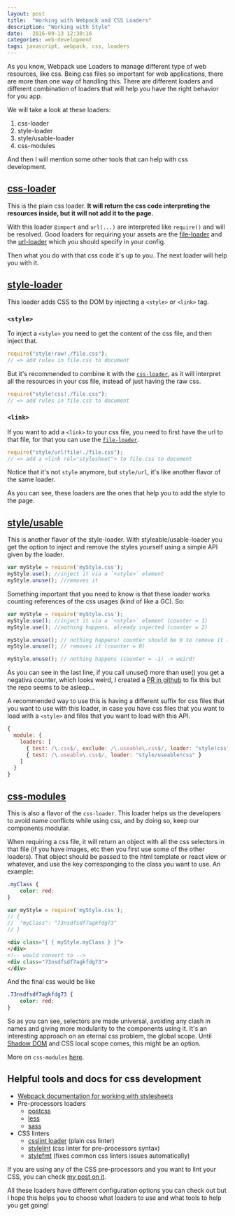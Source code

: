```yaml
---
layout: post
title:  "Working with Webpack and CSS Loaders"
description: "Working with Style"
date:   2016-09-13 12:30:16
categories: web-development
tags: javascript, webpack, css, loaders
---
```


As you know, Webpack use Loaders to manage different type of web resources, like css. Being css files so important for web applications, there are more than one way of handling this. There are different loaders and different combination of loaders that will help you have the right behavior for you app.

We will take a look at these loaders:

1. css-loader
2. style-loader
3. style/usable-loader
4. css-modules

And then I will mention some other tools that can help with css development.

## [css-loader](https://github.com/webpack/css-loader)
This is the plain css loader. **It will return the css code interpreting the resources inside, but it will not add it to the page.**

With this loader `@import` and `url(...)` are interpreted like `require()` and will be resolved.
Good loaders for requiring your assets are the [file-loader](https://github.com/webpack/file-loader)
and the [url-loader](https://github.com/webpack/url-loader) which you should specify in your config.

Then what you do with that css code it's up to you. The next loader will help you with it.

## [style-loader](https://github.com/webpack/style-loader)
This loader adds CSS to the DOM by injecting a `<style>` or `<link>` tag.

### `<style>`

To inject a `<style>` you need to get the content of the css file, and then inject that. 

``` javascript
require("style!raw!./file.css");
// => add rules in file.css to document
```

But it's recommended to combine it with the [`css-loader`](https://github.com/webpack/css-loader), as it will interpret all the resources
in your css file, instead of just having the raw css. 

``` javascript
require("style!css!./file.css");
// => add rules in file.css to document
```

### `<link>`

If you want to add a `<link>` to your css file, you need to first have the url to that file, for that you can use the [`file-loader`](https://github.com/webpack/file-loader). 

``` javascript
require("style/url!file!./file.css");
// => add a <link rel="stylesheet"> to file.css to document
```
Notice that it's not `style` anymore, but `style/url`, it's like another flavor of the same loader.

As you can see, these loaders are the ones that help you to add the style to the page.

## [style/usable](https://github.com/webpack/style-loader/blob/master/README.md#reference-counted-api)
This is another flavor of the style-loader.
With styleable/usable-loader you get the option to inject and remove the styles yourself using a simple API given by the loader.

```javascript
var myStyle = require('myStyle.css');
myStyle.use(); //inject it via a `<style>` element
myStyle.unuse(); //removes it
```

Something important that you need to know is that these loader works counting references of the css usages (kind of like a GC). So: 

```javascript
var myStyle = require('myStyle.css');
myStyle.use(); //inject it via a `<style>` element (counter = 1)
myStyle.use(); //nothing happens, already injected (counter = 2)

myStyle.unuse(); // nothing happens! counter should be 0 to remove it (counter = 1)
myStyle.unuse(); // removes it (counter = 0)

myStyle.unuse(); // nothing happens (counter = -1) -> weird!
```
As you can see in the last line, if you call unuse() more than use() you get a negativa counter, which looks weird, I created a [PR in github](https://github.com/webpack/style-loader/pull/122) to fix this but the repo seems to be asleep...

A recommended way to use this is having a different suffix for css files that you want to use with this loader, in case you have css files that
you want to load with a `<style>` and files that you want to load with this API.

``` javascript
{
  module: {
    loaders: [
      { test: /\.css$/, exclude: /\.useable\.css$/, loader: "style!css" },
      { test: /\.useable\.css$/, loader: "style/useable!css" }
    ]
  }
}
```

## [css-modules](https://github.com/webpack/css-loader#css-modules)
This is also a flavor of the `css-loader`.
This loader helps us the developers to avoid name conflicts while using css, and by doing so, keep our components modular. 

When requiring a css file, it will return an object with all the css selectors in that file (if you have images, etc then you first use some of the other loaders). That object should be passed to the html template or react view or whatever, and use the key corresponging to the class you want to use. An example:

```css 
.myClass {
	color: red;
}
```

```javascript
var myStyle = require('myStyle.css');
// {
// 	"myClass": "73nsdfsdf7agkfdg73"
// }
```

```html
<div class="{ { myStyle.myClass } }">
</div>
<!-- would convert to -->
<div class="73nsdfsdf7agkfdg73">
</div>
```
And the final css would be like

```css 
.73nsdfsdf7agkfdg73 {
	color: red;
}
```

So as you can see, selectors are made universal, avoiding any clash in names and giving more modularity to the components using it. 
It's an interesting approach on an eternal css problem, the global scope. Until [Shadow DOM](https://www.w3.org/TR/shadow-dom/) and CSS local scope comes, this might be an option.

More on `css-modules` [here](https://github.com/css-modules/css-modules).

## Helpful tools and docs for css development

* [Webpack documentation for working with stylesheets](https://webpack.github.io/docs/stylesheets.html)
* Pre-processors loaders
	* [postcss](https://github.com/postcss/postcss-loader)
	* [less](https://github.com/webpack/less-loader)
	* [sass](https://github.com/jtangelder/sass-loader)
* CSS linters
	* [csslint loader](https://github.com/hyungjs/csslint-loader) (plain css linter)
	* [stylelint](https://github.com/adrianhall/stylelint-loader) (css linter for pre-processors syntax)
	* [stylefmt](https://github.com/tomasAlabes/stylefmt-loader) (fixes common css linters issues automatically)
	
If you are using any of the CSS pre-processors and you want to lint your CSS, you can check [my post on it](http://tomasalabes.me/blog/_site/web-development/2016/08/26/Webpack-Series-Part-3.html).

All these loaders have different configuration options you can check out but I hope this helps you 
to choose what loaders to use and what tools to help you get going!
